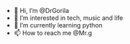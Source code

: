 - 👋 Hi, I’m @DrGorila
- 👀 I’m interested in tech, music and life
- 🌱 I’m currently learning python
- 📫 How to reach me @Mr.g

<!---
DrGorila/DrGorila is a ✨ special ✨ repository because its `README.md` (this file) appears on your GitHub profile.
You can click the Preview link to take a look at your changes.
--->
